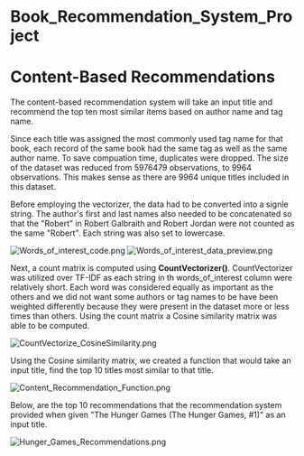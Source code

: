 # Book_Recommendation_System_Project

# Content-Based Recommendations

The content-based recommendation system will take an input title and recommend the top ten most similar items based on author name and tag name.

Since each title was assigned the most commonly used tag name for that book, each record of the same book had the same tag as well as the same author name. To save compuation time, duplicates were dropped. The size of the dataset was reduced from 5976479 observations, to 9964 observations. This makes sense as there are 9964 unique titles included in this dataset.

Before employing the vectorizer, the data had to be converted into a signle string. The author's first and last names also needed to be concatenated so that the "Robert" in Robert Galbraith and Robert Jordan were not counted as the same "Robert". Each string was also set to lowercase.

![Words_of_interest_code.png]()
![Words_of_interest_data_preview.png]()

Next, a count matrix is computed using __CountVectorizer()__. CountVectorizer was utilized over TF-IDF as each string in th words_of_interest column were relatively short. Each word was considered equally as important as the others and we did not want some authors or tag names to be have been weighted differently because they were present in the dataset more or less times than others. Using the count matrix a Cosine similarity matrix was able to be computed.

![CountVectorize_CosineSimilarity.png]()

Using the Cosine similarity matrix, we created a function that would take an input title, find the top 10 titles most similar to that title.

![Content_Recommendation_Function.png]()

Below, are the top 10 recommendations that the recommendation system provided when given "The Hunger Games (The Hunger Games, #1)" as an input title.

![Hunger_Games_Recommendations.png]()